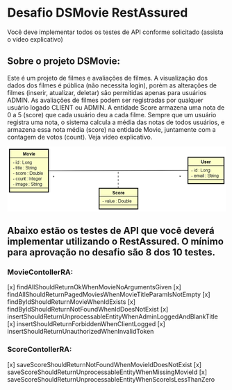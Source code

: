 # Desafio DSMovie RestAssured
Você deve implementar todos os testes de API conforme solicitado (assista o vídeo explicativo)

## Sobre o projeto DSMovie:
Este é um projeto de filmes e avaliações de filmes. A visualização dos dados dos filmes é pública (não necessita login), porém as alterações de filmes (inserir, atualizar, deletar) são permitidas apenas para usuários ADMIN. As avaliações de filmes podem ser registradas por qualquer usuário logado CLIENT ou ADMIN. A entidade Score armazena uma nota de 0 a 5 (score) que cada usuário deu a cada filme. Sempre que um usuário registra uma nota, o sistema calcula a média das notas de todos usuários, e armazena essa nota média (score) na entidade Movie, juntamente com a contagem de votos (count).  Veja vídeo explicativo.

![class-diagram](assets/class-diagram.png)

## Abaixo estão os testes de API que você deverá implementar utilizando o RestAssured. O mínimo para aprovação no desafio são 8 dos 10 testes.

### MovieContollerRA:
[x] findAllShouldReturnOkWhenMovieNoArgumentsGiven
[x] findAllShouldReturnPagedMoviesWhenMovieTitleParamIsNotEmpty
[x] findByIdShouldReturnMovieWhenIdExists
[x] findByIdShouldReturnNotFoundWhenIdDoesNotExist
[x] insertShouldReturnUnprocessableEntityWhenAdminLoggedAndBlankTitle
[x] insertShouldReturnForbiddenWhenClientLogged
[x] insertShouldReturnUnauthorizedWhenInvalidToken

### ScoreContollerRA:
[x] saveScoreShouldReturnNotFoundWhenMovieIdDoesNotExist
[x] saveScoreShouldReturnUnprocessableEntityWhenMissingMovieId
[x] saveScoreShouldReturnUnprocessableEntityWhenScoreIsLessThanZero

